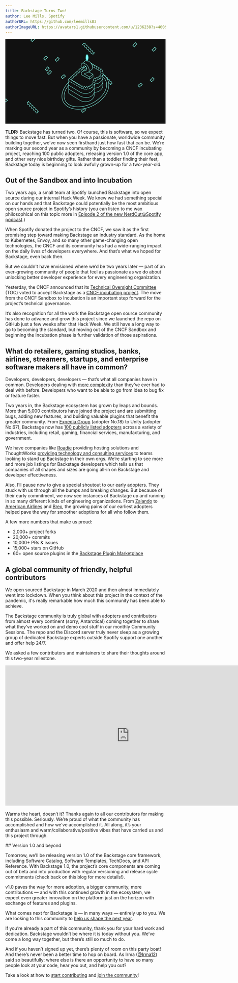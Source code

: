 ```yaml
---
title: Backstage Turns Two!
author: Lee Mills, Spotify
authorURL: https://github.com/leemills83
authorImageURL: https://avatars1.githubusercontent.com/u/1236238?s=460&v=4
---
```


![A cake celebrating Backstage’s second birthday](assets/22-03-16/backstage-2nd-birthday.gif)

**TLDR:** Backstage has turned two. Of course, this is software, so we expect things to move fast. But when you have a passionate, worldwide community building together, we’ve now seen firsthand just how fast that can be. We’re marking our second year as a community by becoming a CNCF incubating project, reaching 100 public adopters, releasing version 1.0 of the core app, and other very nice birthday gifts. Rather than a toddler finding their feet, Backstage today is beginning to look awfully grown-up for a two-year-old.

<!--truncate-->

## Out of the Sandbox and into Incubation

Two years ago, a small team at Spotify launched Backstage into open source during our internal Hack Week. We knew we had something special on our hands and that Backstage could potentially be the most ambitious open source project in Spotify’s history (you can listen to me wax philosophical on this topic more in [Episode 2 of the new NerdOut@Spotify podcast](https://open.spotify.com/episode/332yTwGiILGKTS7dsHCj2P?si=pX9xTzB2SgmsROdlLLr24A).)

When Spotify donated the project to the CNCF, we saw it as the first promising step toward making Backstage an industry standard. As the home to Kubernetes, Envoy, and so many other game-changing open technologies, the CNCF and its community has had a wide-ranging impact on the daily lives of developers everywhere. And that’s what we hoped for Backstage, even back then.

But we couldn't have envisioned where we’d be two years later — part of an ever-growing community of people that feel as passionate as we do about unlocking better developer experience for every engineering organization.

Yesterday, the CNCF announced that its [Technical Oversight Committee](https://github.com/cncf/toc) (TOC) voted to accept Backstage as a [CNCF incubating project](https://www.cncf.io/blog/2022/03/15/backstage-project-joins-the-cncf-incubator/). The move from the CNCF Sandbox to Incubation is an important step forward for the project’s technical governance.

It’s also recognition for all the work the Backstage open source community has done to advance and grow this project since we launched the repo on GitHub just a few weeks after that Hack Week. We still have a long way to go to becoming the standard, but moving out of the CNCF Sandbox and beginning the Incubation phase is further validation of those aspirations.

## What do retailers, gaming studios, banks, airlines, streamers, startups, and enterprise software makers all have in common?

Developers, developers, developers — that’s what all companies have in common. Developers dealing with [more complexity](https://youtu.be/85TQEpNCaU0) than they’ve ever had to deal with before. Developers who want to be able to go from idea to bug fix or feature faster.

Two years in, the Backstage ecosystem has grown by leaps and bounds. More than 5,000 contributors have joined the project and are submitting bugs, adding new features, and building valuable plugins that benefit the greater community. From [Expedia Group](https://backstage.spotify.com/blog/measuring-backstage-proof-of-value-at-expedia/) (adopter No.18) to Unity (adopter No.67), Backstage now has [100 publicly listed adopters](https://github.com/backstage/backstage/blob/master/ADOPTERS.md) across a variety of industries, including retail, gaming, financial services, manufacturing, and government.

We have companies like [Roadie](http://roadie.io) providing hosting solutions and ThoughtWorks [providing technology and consulting services](https://www.thoughtworks.com/en-us/about-us/news/2021/thoughtworks-is-collaborating-with-spotify-to-deliver-better-dev) to teams looking to stand up Backstage in their own orgs. We’re starting to see more and more job listings for Backstage developers which tells us that companies of all shapes and sizes are going all-in on Backstage and developer effectiveness.

Also, I’ll pause now to give a special shoutout to our early adopters. They stuck with us through all the bumps and breaking changes. But because of their early commitment, we now see instances of Backstage up and running in so many different kinds of engineering organizations. From [Zalando](https://youtu.be/6sg5uMCLxTA) to [American Airlines](https://backstage.spotify.com/blog/adopter-spotlight/american-airlines-runway/) and [Brex](https://backstage.spotify.com/blog/community-session/11-brex-backstage-upgrade-helper/), the growing pains of our earliest adopters helped pave the way for smoother adoptions for all who follow them.

A few more numbers that make us proud:

- 2,000+ project forks
- 20,000+ commits
- 10,000+ PRs & issues
- 15,000+ stars on GitHub
- 60+ open source plugins in the [Backstage Plugin Marketplace](https://backstage.io/plugins)

## A global community of friendly, helpful contributors

We open sourced Backstage in March 2020 and then almost immediately went into lockdown. When you think about this project in the context of the pandemic, it's really remarkable how much this community has been able to achieve.

The Backstage community is truly global with adopters and contributors from almost every continent (sorry, Antarctica!) coming together to share what they’ve worked on and demo cool stuff in our monthly Community Sessions. The repo and the Discord server truly never sleep as a growing group of dedicated Backstage experts outside Spotify support one another and offer help 24/7.

We asked a few contributors and maintainers to share their thoughts around this two-year milestone.

<iframe width="780" height="440" src="https://www.youtube.com/embed/-j-waaybcH0" frameBorder="0" allow="accelerometer; autoplay; encrypted-media; gyroscope; picture-in-picture" allowFullScreen></iframe>

Warms the heart, doesn’t it? Thanks again to all our contributors for making this possible. Seriously. We’re proud of what the community has accomplished and how we’ve accomplished it. All along, it’s your enthusiasm and warm/collaborative/positive vibes that have carried us and this project through.

## Version 1.0 and beyond

Tomorrow, we’ll be releasing version 1.0 of the Backstage core framework, including Software Catalog, Software Templates, TechDocs, and API Reference. With Backstage 1.0, the project’s core components are coming out of beta and into production with regular versioning and release cycle commitments (check back on this blog for more details!).

v1.0 paves the way for more adoption, a bigger community, more contributions — and with this continued growth in the ecosystem, we expect even greater innovation on the platform just on the horizon with exchange of features and plugins.

What comes next for Backstage is — in many ways — entirely up to you. We are looking to this community to [help us shape the next year](https://backstage.io/docs/overview/roadmap).

If you’re already a part of this community, thank you for your hard work and dedication. Backstage wouldn’t be where it is today without you. We’ve come a long way together, but there’s still so much to do.

And if you haven’t signed up yet, there’s plenty of room on this party boat! And there’s never been a better time to hop on board. As Irma ([@Irma12](https://github.com/Irma12)) said so beautifully: where else is there an opportunity to have so many people look at your code, hear you out, and help you out?

Take a look at how to [start contributing](https://github.com/backstage/backstage/blob/master/CONTRIBUTING.md) and [join the community](https://github.com/backstage/community)!
